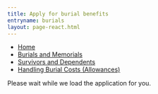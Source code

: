 ```yaml
---
title: Apply for burial benefits
entryname: burials
layout: page-react.html
---
```

<div id="main">
  <nav aria-label="Breadcrumb" aria-live="polite" aria-relevant="additions text" class="va-nav-breadcrumbs"
  id="va-breadcrumbs">
    <ul class="row va-nav-breadcrumbs-list columns" id="va-breadcrumbs-list">
      <li><a href="/">Home</a></li>
      <li><a href="/burials-and-memorials/"> Burials and Memorials </a></li>
      <li><a href="/burials-and-memorials/survivor-and-dependent-benefits/"> Survivors and Dependents </a></li>
      <li><a aria-current="page" href="/burials-and-memorials/survivor-and-dependent-benefits/burial-costs/">Handling Burial Costs (Allowances)</a></li>
    </ul>
  </nav>
  <div class="section">
    <div id="react-root">
      <div class="loading-message">
        <div class="loading-indicator-container">
          <div class="loading-indicator" role="progressbar" aria-valuetext="Please wait while we load the application for you." tabIndex="0"></div> Please wait while we load the application for you.
        </div>
      </div>
    </div>
  </div>
</div>

